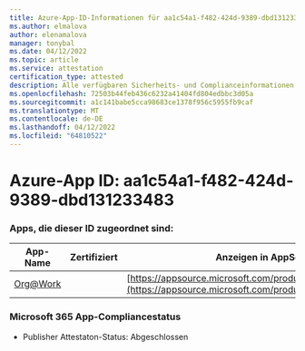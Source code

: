 ```yaml
---
title: Azure-App-ID-Informationen für aa1c54a1-f482-424d-9389-dbd131233483
ms.author: elmalova
author: elenamalova
manager: tonybal
ms.date: 04/12/2022
ms.topic: article
ms.service: attestation
certification_type: attested
description: Alle verfügbaren Sicherheits- und Complianceinformationen für aa1c54a1-f482-424d-9389-dbd131233483.
ms.openlocfilehash: 72503b44feb436c6232a41404fd804edbbc3d05a
ms.sourcegitcommit: a1c141babe5cca98683ce1378f956c5955fb9caf
ms.translationtype: MT
ms.contentlocale: de-DE
ms.lasthandoff: 04/12/2022
ms.locfileid: "64810522"
---
```

# <a name="azure-app-id-aa1c54a1-f482-424d-9389-dbd131233483"></a>Azure-App ID: aa1c54a1-f482-424d-9389-dbd131233483


### <a name="apps-associated-with-this-id"></a>Apps, die dieser ID zugeordnet sind:
| **App-Name** | **Zertifiziert** | **Anzeigen in AppSource** |
|--------------|---------------|-----------------------|
| [Org@Work](../forward/WA200002461.md) |  | [https://appsource.microsoft.com/product/office/WA200002461](https://appsource.microsoft.com/product/office/WA200002461) |

### <a name="microsoft-365-app-compliance-status"></a>Microsoft 365 App-Compliancestatus
- Publisher Attestaton-Status: Abgeschlossen
